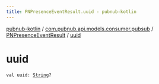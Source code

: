 ```yaml
---
title: PNPresenceEventResult.uuid - pubnub-kotlin
---
```


[pubnub-kotlin](../../index.html) / [com.pubnub.api.models.consumer.pubsub](../index.html) / [PNPresenceEventResult](index.html) / [uuid](./uuid.html)

# uuid

`val uuid: `[`String`](https://kotlinlang.org/api/latest/jvm/stdlib/kotlin/-string/index.html)`?`